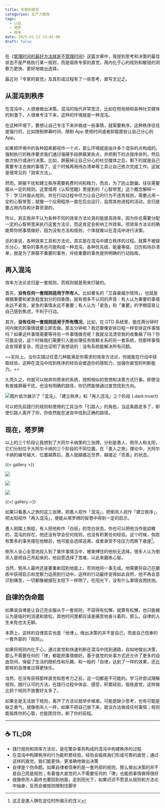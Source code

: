 ```yaml
---
title: 专家的直觉
categories: 生产力报告
tags:
  - 认知
  - 塔罗
  - 效率
date: 2025-01-22 23:01:00
draft: false
---
```


在《[管理时间的最好方法就是不管理时间](/posts/管理时间的最好方法就是不管理时间/)》这篇文章中，我提到思考和决策的最佳状态不是严格执行某一规则，而是锻炼专家的直觉，用内化于心的规则和敏锐的洞察力更快、更好地做出选择。

<!--more-->

最近对「专家的直觉」及其形成过程有了一些思考，故写文记之。

## 从混沌到秩序

在混沌中，人很难做出决策。混沌的指代非常宽泛，比如在短视频和各种社交媒体的刺激下，人很难专注下来，这样的环境就是一种混沌。

在这种环境下，要想让自己专注下来并做成一些事情，就需要秩序。这种秩序往往是强行的，比如限制屏幕时间、限制 App 使用时间或者卸载那些让自己分心的 App。

如果把环境中的各种因素都视作一个点，那么环境就是由许多个混杂的点构成的。强制执行的秩序要求我们通过强硬手段屏蔽某些点，并把剩下的点按序排列，然后依次执行或进行决策。比如，屏蔽掉让自己分心的社交媒体之后，剩下的就是自己需要专注去做的事情了，这个时候再用待办清单等工具让自己依次完成工作。这就是很常见的「效率方法」。

然而，屏蔽干扰和建立秩序需要耗费时间和精力，而且，为了防止跑偏，往往需要服从一定的规则。这里借用《认知觉醒》里提到的「心智带宽」这个概念解释一下：学习并服从规则，并在行动过程中尽力让自己的行为不违背规则，需要占用一定的心智带宽；就像一个应用程序一直在后台运行，监控其他进程的活动，总归是要占用内存和计算资源的。

所以，其实我并不认为各种不同的效率方法论真的能提高效率，因为你总需要分配一定的心智带宽来执行这套方法论，而这肯定会影响工作效率。但效率方法论的确能帮你把事情做好，因为没有方法和规则，个体就难以在混沌中进行决策。

总的来说，各种效率工具和方法论，其实是在混沌中建立秩序的过程。就算不被娱乐分心，繁杂的事务也可能构成一种混沌，各种优先级、能量等级、日历和待办清单，就是为了屏蔽不重要的事务，并给重要的事务提供明确的行动指南。

## 再入混沌

效率方法论总归是一套规则，而规则就是用来打破的。

首先，**没有任何一套规则适用于所有人**。比如著名的「艾森豪威尔矩阵」，也就是根据重要和紧急程度划分的四象限，就有很多不认同的声音：有人认为重要的事情永远不紧急，紧急的事情永远不重要；有人认为「紧急」和「重要」的字眼容易让自己感到焦虑，不利于行动。

其次，**没有任何一套规则适用于所有情况**。比如，在 GTD 系统里，能在两分钟时间内做完的事情就要立即去做。那五分钟呢？我还要像安排日程一样安排这件事情吗？如果这件事情需要等待另一件事情做完呢？我就没法清空我的收集箱了吗？你可能会说，这个时候我们需要引入能处理任务依赖关系的另一套系统，但那样事情会变得更复杂，而这也证明了我想说的：没有系统能解决所有问题。

==实际上，当你实践过任意几种能满足你需求的效率方法论，你就能在行动中获取经验，这种在混沌中找到秩序的经验会塑造你的感知力，加强你直觉的判断能力。==

久而久之，你就可以抛弃你原来的系统，按照相似的思想和决策方式行事。即使没有直接屏蔽干扰，也没有明确的路径，你仍然能够通过直觉找到方向。

![](https://image.guhub.cn/uPic/2025/01/IMG_0285.PNG "图片依次展示了「混沌」、「建立秩序」和「再入混沌」三个阶段")
{.dark:invert}

可以把先前践行的规则和使用的工具当作「引路人」的角色，当这条路走多了，即使引路人离开了你，你依然能在迷宫中找到正确的路径。

## 现在，塔罗牌

以上的三个阶段让我想到了大阿尔卡纳里的三张牌。分别是愚人、倒吊人和太阳，它们分别位于大阿尔卡纳的三个阶段的不同位置。在「愚人之旅」理论中，大阿尔卡纳的编号越大、位置越靠后，愚人就越接近世界，越接近「完善」的状态。

{{< gallery >}}

![](https://image.guhub.cn/uPic/2025/01/RWS_Tarot_00_Fool.jpg)

![](https://image.guhub.cn/uPic/2025/01/RWS_Tarot_12_Hanged_Man.jpg)

![](https://image.guhub.cn/uPic/2025/01/RWS_Tarot_19_Sun.jpg)

{{</ gallery >}}

如果只看愚人之旅的这三张牌，把愚人视作「混沌」，把倒吊人视作「建立秩序」，把太阳视作「再入混沌」，便能从塔罗牌的智慧中得到一定的启示。

愚人刚踏上旅程，有人把他称作「白纸」的空白状态，你也可以把他当作是幼稚的、混沌的存在，他还没有学会任何规则，也没有积累任何经验。这个时候，倘若有繁多的事务摆在他眼前，他可能会选择逃离，或者承受不住压力而跌下悬崖[^1]。

倒吊人全心全意地投入到了某件事情当中，被束缚住的他别无选择。很多人认为倒吊人是把自己吊起来的，他自愿选择了苦难，以此来磨练心智。

当然，倒吊人最终还是要重新回到地面上，否则他将一事无成。他需要将自己在磨练中获得启示和觉察力运用到行动中。这样的行动最终变得如此自然，他不再会意识到痛苦，一切都像被摆在太阳下一样明了。在阳光下，没有什么事情会困扰他。

## 自律的伪命题

如果说自律是让自己完全服从于一套规则，不容得有松懈，就算有松懈，也只能被认为是临时的消遣和放松，其他时间里都应该是痛苦地奋斗着的，那么，自律的人生未免也太无聊。

本质上，这样的自律其实也是「他律」。做出决策的并不是自己，而是自己信奉的一套外部的「规则」。

如果将规则内化于心，通过直觉和快速判断在混沌中找到通路，自如地做出决策，那么不需要任何的「律」都能把事情做好。基于直觉的处事方式还允许了更多的自由空间，保留了生活的随机性和乐趣，和一般的「自律」达到了一样的效果，还比那样的自律者过得更快乐。

当然，在没有获得那样直觉和思考力之前，这一切都是不可能的。学习并尝试理解规则，践行认可的方法，在践行过程中体会、感受，积累经验，锻炼直觉，这样做比抓个规则不放要好太多了。

如果总是无法放下规则，离开了方法论就举步维艰，可能是缺少思考，也有可能是缺乏勇气。就像倒吊人一样，如果不把自己放下来，就没办法做成任何事情；规则能锻炼你的心智，也能困住你，断了你的前程。

---

## ☕️ TL;DR

- 践行规则和效率方法论，是在繁杂事务构成的混沌中构建秩序的过程
- 在混沌中构建秩序的行为能积累经验，经验会锻炼我们形成可靠的直觉；通过这样的直觉，我们能更快、更准确地做出决策
- 自律是个伪命题。如果自律者信奉的是一套外部的规则，那么做出决策的并不是自己而是规则；有着强大直觉的人不需要任何的「律」也能把事情做得很好
- 就像倒吊人最终也要回到地面，走到阳光下，如果迟迟不愿意从规则和方法论中抽身，反而会被规则限制住脚步

[^1]: 这正是愚人牌在逆位时所揭示的含义
